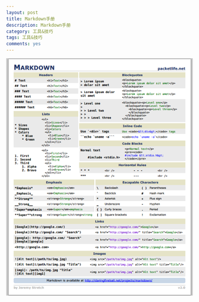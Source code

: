 ```yaml
---
layout: post
title: Markdown手册
description: Markdown手册
category: 工具&技巧
tags: 工具&技巧
comments: yes
---
```


![Markdown手册](/assets/images/markdownsheet.png)

